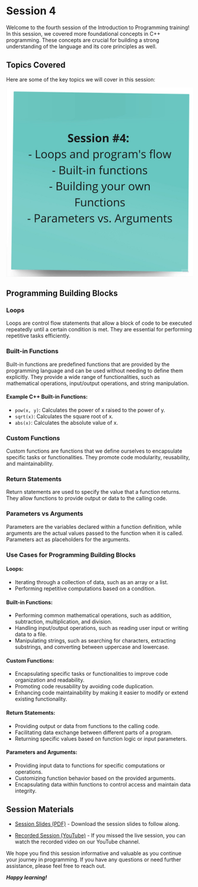 # Session 4

Welcome to the fourth session of the Introduction to Programming training! In this session, we covered more foundational concepts in C++ programming. These concepts are crucial for building a strong understanding of the language and its core principles as well.


## Topics Covered

Here are some of the key topics we will cover in this session:

![content](session-4-content.jpg)

## Programming Building Blocks

### Loops

Loops are control flow statements that allow a block of code to be executed repeatedly until a certain condition is met. They are essential for performing repetitive tasks efficiently.

### Built-in Functions

Built-in functions are predefined functions that are provided by the programming language and can be used without needing to define them explicitly. They provide a wide range of functionalities, such as mathematical operations, input/output operations, and string manipulation.

#### Example C++ Built-in Functions:

* `pow(x, y)`: Calculates the power of x raised to the power of y.
* `sqrt(x)`: Calculates the square root of x.
* `abs(x)`: Calculates the absolute value of x.

### Custom Functions

Custom functions are functions that we define ourselves to encapsulate specific tasks or functionalities. They promote code modularity, reusability, and maintainability.

### Return Statements

Return statements are used to specify the value that a function returns. They allow functions to provide output or data to the calling code.


### Parameters vs Arguments

Parameters are the variables declared within a function definition, while arguments are the actual values passed to the function when it is called. Parameters act as placeholders for the arguments.


### Use Cases for Programming Building Blocks

#### Loops:

* Iterating through a collection of data, such as an array or a list.
* Performing repetitive computations based on a condition.

#### Built-in Functions:

* Performing common mathematical operations, such as addition, subtraction, multiplication, and division.
* Handling input/output operations, such as reading user input or writing data to a file.
* Manipulating strings, such as searching for characters, extracting substrings, and converting between uppercase and lowercase.

#### Custom Functions:

* Encapsulating specific tasks or functionalities to improve code organization and readability.
* Promoting code reusability by avoiding code duplication.
* Enhancing code maintainability by making it easier to modify or extend existing functionality.

#### Return Statements:

* Providing output or data from functions to the calling code.
* Facilitating data exchange between different parts of a program.
* Returning specific values based on function logic or input parameters.

#### Parameters and Arguments:

* Providing input data to functions for specific computations or operations.
* Customizing function behavior based on the provided arguments.
* Encapsulating data within functions to control access and maintain data integrity.

## Session Materials

- [Session Slides (PDF)](session-4-slides.pdf) - Download the session slides to follow along.

- [Recorded Session (YouTube)](https://youtu.be/Ru8vqRks-Oo?si=3lunzxiT0gCmSS85) - If you missed the live session, you can watch the recorded video on our YouTube channel.


We hope you find this session informative and valuable as you continue your journey in programming. If you have any questions or need further assistance, please feel free to reach out.

***Happy learning!***
